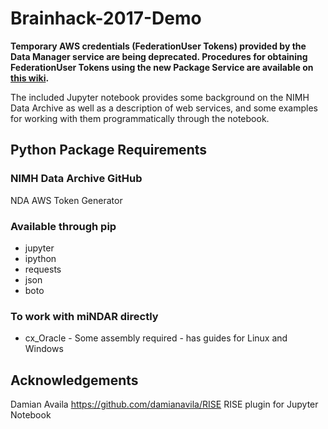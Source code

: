 # Brainhack-2017-Demo

**Temporary AWS credentials (FederationUser Tokens) provided by the Data Manager service are being deprecated. Procedures for obtaining FederationUser Tokens using the new Package Service are available on [this wiki](https://github.com/NDAR/nda-data-access-example-code).**  

The included Jupyter notebook provides some background on the NIMH Data Archive as well as a description of web services, and some examples for working with them programmatically through the notebook.

## Python Package Requirements

### NIMH Data Archive GitHub

NDA AWS Token Generator

### Available through pip
* jupyter
* ipython
* requests
* json
* boto

### To work with miNDAR directly

* cx_Oracle - Some assembly required - has guides for Linux and Windows

## Acknowledgements

Damian Availa https://github.com/damianavila/RISE
RISE plugin for Jupyter Notebook
